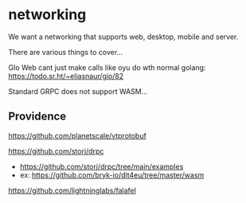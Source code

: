 # networking

We want a networking that supports web, desktop, mobile and server.

There are various things to cover...

GIo Web cant just make calls like oyu do wth normal golang: https://todo.sr.ht/~eliasnaur/gio/82

Standard GRPC does not support WASM...



## Providence

https://github.com/planetscale/vtprotobuf

https://github.com/storj/drpc
- https://github.com/storj/drpc/tree/main/examples
- ex: https://github.com/bryk-io/dlt4eu/tree/master/wasm

https://github.com/lightninglabs/falafel


